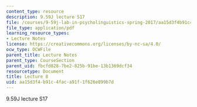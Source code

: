```yaml
---
content_type: resource
description: 9.59J lecture S17
file: /courses/9-59j-lab-in-psycholinguistics-spring-2017/aa15d3f4b91c4faca91f1f626e899b7d_MIT9_59jS17_lec8.pdf
file_type: application/pdf
learning_resource_types:
- Lecture Notes
license: https://creativecommons.org/licenses/by-nc-sa/4.0/
ocw_type: OCWFile
parent_title: Lecture Notes
parent_type: CourseSection
parent_uid: fbcfd828-7be2-825b-91be-13b1369dcf34
resourcetype: Document
title: Lecture 8
uid: aa15d3f4-b91c-4fac-a91f-1f626e899b7d
---
```

9.59J lecture S17